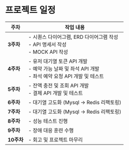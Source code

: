 # 프로젝트 일정

| 주차  | 작업 내용 |
|------|----------|
| **3주차** | - 시퀀스 다이어그램, ERD 다이어그램 작성 <br> - API 명세서 작성 <br> - MOCK API 작성 |
| **4주차** | - 유저 대기열 토큰 API 개발 <br> - 예약 가능 날짜 및 좌석 API 개발 <br> - 좌석 예약 요청 API 개발 및 테스트 |
| **5주차** | - 잔액 충전 및 조회 API 개발 <br> - 결제 API 개발 및 테스트 |
| **6주차** | - 대기열 고도화 (Mysql → Redis 리팩토링) |
| **7주차** | - 대기열 고도화 (Mysql → Redis 리팩토링) |
| **8주차** | - 성능 테스트 진행 |
| **9주차** | - 장애 대응 훈련 수행 |
| **10주차** | - 회고 및 프로젝트 마무리 |
